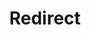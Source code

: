 ﻿---
layout: src/layouts/Redirect.astro
title: Redirect
redirect: https://octopus.com/docs/security/authentication/okta-authentication
pubDate:  2023-01-01
navSearch: false
navSitemap: false
navMenu: false
---
